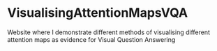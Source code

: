 # VisualisingAttentionMapsVQA
Website where I demonstrate different methods of visualising different attention maps as evidence for Visual Question Answering
